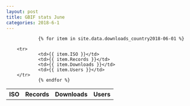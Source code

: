 ```yaml
---
layout: post
title: GBIF stats June
categories: 2018-6-1
---
```


<table>
		<tr>
				<th>ISO</th>
				<th>Records</th>
				<th>Downloads</th>
				<th>Users</th>
		</tr>

				{% for item in site.data.downloads_country2018-06-01 %}

		<tr>
				<td>{{ item.ISO }}</td>
				<td>{{ item.Records }}</td>
				<td>{{ item.Downloads }}</td>
				<td>{{ item.Users }}</td>
		</tr>
				{% endfor %}
</table>
